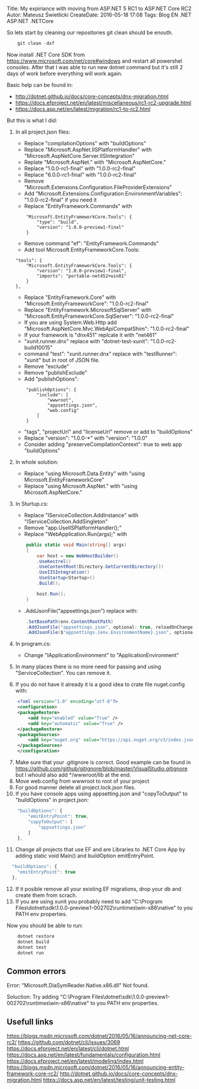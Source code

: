 Title: My expiriance with moving from ASP.NET 5 RC1 to ASP.NET Core RC2
Autor: Mateusz Świetlicki
CreateDate: 2016-05-18 17:08
Tags:	Blog
		EN
		.NET
        ASP.NET
        .NETCore

So lets start by cleaning our repositories git clean should be enouth.
```powershell
    git clean -dxf
```
Now install .NET Core SDK from <https://www.microsoft.com/net/core#windows> and restart all powershel consoles. After that I was able to run new dotnet command but it's still 2 days of work before everything will work again.

Basic help can be found in:

- <http://dotnet.github.io/docs/core-concepts/dnx-migration.html>
- <https://docs.efproject.net/en/latest/miscellaneous/rc1-rc2-upgrade.html>
- <https://docs.asp.net/en/latest/migration/rc1-to-rc2.html>

But this is what I did:

1. In all project.json files:
    - Replace "compilationOptions" with "buildOptions"
    - Replace "Microsoft.AspNet.IISPlatformHandler" with "Microsoft.AspNetCore.Server.IISIntegration"
    - Replate "Microsoft.AspNet." with "Microsoft.AspNetCore."
    - Replace "1.0.0-rc1-final" with "1.0.0-rc2-final"
    - Replace "6.0.0-rc1-final" with "1.0.0-rc2-final"
    - Remove "Microsoft.Extensions.Configuration.FileProviderExtensions"
    - Add "Microsoft.Extensions.Configuration.EnvironmentVariables": "1.0.0-rc2-final" if you need it
    - Replace "EntityFramework.Commands" with 
    ```
        "Microsoft.EntityFrameworkCore.Tools": {
            "type": "build",
            "version": "1.0.0-preview1-final"
        }
    ```
    - Remove command "ef": "EntityFramework.Commands"
    - Add tool Microsoft.EntityFrameworkCore.Tools:
    ```
    "tools": {
        "Microsoft.EntityFrameworkCore.Tools": {
            "version": "1.0.0-preview1-final",
            "imports": "portable-net452+win81"
        }
    },
    ```
    - Replace "EntityFramework.Core" with "Microsoft.EntityFrameworkCore": "1.0.0-rc2-final"
    - Replace "EntityFramework.MicrosoftSqlServer" with "Microsoft.EntityFrameworkCore.SqlServer": "1.0.0-rc2-final"
    - If you are using System.Web.Http add "Microsoft.AspNetCore.Mvc.WebApiCompatShim": "1.0.0-rc2-final"
    - If your framework is "dnx451" replcate it with "net461"
    - "xunit.runner.dnx" replace with "dotnet-test-xunit": "1.0.0-rc2-build10015"
    - command "test": "xunit.runner.dnx" replace with "testRunner": "xunit" but in root of JSON file.
    - Remove "exclude"
    - Remove "publishExclude"
    - Add "publishOptions":
    ```
        "publishOptions": {
            "include": [
                "wwwroot",
                "appsettings.json",
                "web.config"
            ]
        }
    ```
    - "tags", "projectUrl" and "licenseUrl" remove or add to "buildOptions"
    - Replace "version": "1.0.0-*" with "version": "1.0.0"
    - Consider adding "preserveCompilationContext": true to web app "buildOptions"
    
2. In whole solution:
    - Replace "using Microsoft.Data.Entity" with "using Microsoft.EntityFrameworkCore"
    - Replace "using Microsoft.AspNet." with "using Microsoft.AspNetCore."
3. In Sturtup.cs:
    - Replace "IServiceCollection.AddInstance" with "IServiceCollection.AddSingleton"
    - Remove "app.UseIISPlatformHandler();"
    - Replace "WebApplication.Run<Startup>(args);" with 
    ```c#
        public static void Main(string[] args)
        {
            var host = new WebHostBuilder()
            .UseKestrel()
            .UseContentRoot(Directory.GetCurrentDirectory())
            .UseIISIntegration()
            .UseStartup<Startup>()
            .Build();

            host.Run();
        }
    ```
    - .AddJsonFile("appsettings.json") replace with:
    ```c#
        .SetBasePath(env.ContentRootPath)
        .AddJsonFile("appsettings.json", optional: true, reloadOnChange: true)
        .AddJsonFile($"appsettings.{env.EnvironmentName}.json", optional: true)
    ```
4. In program.cs:
    - Change "IApplicationEnvironment" to "ApplicationEnvironment"
5. In many places there is no more need for passing and using "ServiceCollection". You can remove it.
6. If you do not have it already it is a good idea to crate file nuget.config with:
```xml
    <?xml version="1.0" encoding="utf-8"?>
    <configuration>
    <packageRestore>
        <add key="enabled" value="True" />
        <add key="automatic" value="True" />
    </packageRestore>
    <packageSources>
        <add key="nuget.org" value="https://api.nuget.org/v3/index.json" protocolVersion="3" />
    </packageSources>
    </configuration>
```
7. Make sure that your .gitignore is correct. Good example can be found in <https://github.com/github/gitignore/blob/master/VisualStudio.gitignore> but I whould also add */wwwroot/lib at the end.
8. Move web.config from wwwroot to root of your project
9. For good manner delete all project.lock.json files.
10. If you have console apps using appsetting.json and "copyToOutput" to "buildOptions" in project.json:
```javascript
    "buildOptions": {
        "emitEntryPoint": true,
        "copyToOutput": [
            "appsettings.json"
        ]
    },
```
11. Change all projects that use EF and are Libraries to .NET Core App by adding static void Main() and buildOption emitEntryPoint.
```javascript
  "buildOptions": {
    "emitEntryPoint": true
  },
```
12. If it posible remove all your existing EF migrations, drop your db and create them from scrach. 
13. If you are using xunit you probably need to add "C:\Program Files\dotnet\sdk\1.0.0-preview1-002702\runtimes\win-x86\native" to you PATH env properties.

Now you should be able to run:
```powershell
    dotnet restore
    dotnet build
    dotnet test
    dotnet run
```

Common errors
-------------

Error: 
    "Microsoft.DiaSymReader.Native.x86.dll" Not found.
    
Soluction: 
    Try adding "C:\Program Files\dotnet\sdk\1.0.0-preview1-002702\runtimes\win-x86\native" to you PATH env properties.



Usefull links
-------------
<https://blogs.msdn.microsoft.com/dotnet/2016/05/16/announcing-net-core-rc2/>
<https://github.com/dotnet/cli/issues/3069>
<https://docs.efproject.net/en/latest/cli/dotnet.html>
<https://docs.asp.net/en/latest/fundamentals/configuration.html>
<https://docs.efproject.net/en/latest/modeling/index.html>
<https://blogs.msdn.microsoft.com/dotnet/2016/05/16/announcing-entity-framework-core-rc2/>
<http://dotnet.github.io/docs/core-concepts/dnx-migration.html>
<https://docs.asp.net/en/latest/testing/unit-testing.html>